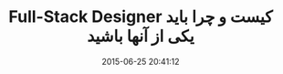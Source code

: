 ---
layout: post
title: "Full-Stack Designer کیست و چرا باید یکی از آنها باشید"
date: 2015-06-25 20:41:12
section: article
tags: designer
link: "http://www.majidonline.com/article/FullStack_Designer_%DA%A9%DB%8C%D8%B3%D8%AA_%D9%88_%DA%86%D8%B1%D8%A7_%D8%A8%D8%A7%DB%8C%D8%AF_%DB%8C%DA%A9%DB%8C_%D8%A7%D8%B2_%D8%A2%D9%86%D9%87%D8%A7_%D8%A8%D8%A7%D8%B4%DB%8C%D8%AF.html"
user: "نوید کاشانی"
user_link: "http://navid.kashani.ir/"
---